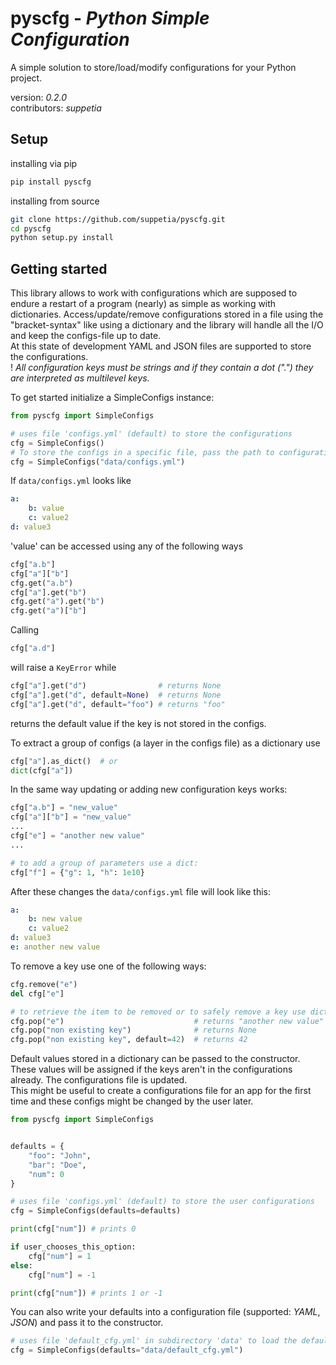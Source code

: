 # pyscfg - _Python Simple Configuration_

A simple solution to store/load/modify configurations for your Python project. 

version: _0.2.0_  
contributors: _suppetia_

## Setup

installing via pip
```bash
pip install pyscfg
```

installing from source
```bash
git clone https://github.com/suppetia/pyscfg.git
cd pyscfg
python setup.py install
```

## Getting started
This library allows to work with configurations which are supposed to endure a restart of a program (nearly) as simple as working with dictionaries.
Access/update/remove configurations stored in a file using the "bracket-syntax" like using a dictionary 
and the library will handle all the I/O and keep the configs-file up to date.  
At this state of development YAML and JSON files are supported to store the configurations.  
! _All configuration keys must be strings 
and if they contain a dot (".") they are interpreted as multilevel keys._

To get started initialize a SimpleConfigs instance:
```python
from pyscfg import SimpleConfigs

# uses file 'configs.yml' (default) to store the configurations
cfg = SimpleConfigs()
# To store the configs in a specific file, pass the path to configuration file.
cfg = SimpleConfigs("data/configs.yml")
```

If `data/configs.yml` looks like
```yaml
a:
    b: value
    c: value2
d: value3
```
'value' can be accessed using any of the following ways
```python
cfg["a.b"]
cfg["a"]["b"]
cfg.get("a.b")
cfg["a"].get("b")
cfg.get("a").get("b")
cfg.get("a")["b"]
```
Calling 
```python
cfg["a.d"]
```
will raise a `KeyError` while
```python
cfg["a"].get("d")                # returns None
cfg["a"].get("d", default=None)  # returns None
cfg["a"].get("d", default="foo") # returns "foo"
```
returns the default value if the key is not stored in the configs.

To extract a group of configs (a layer in the configs file) as a dictionary use
```python
cfg["a"].as_dict()  # or
dict(cfg["a"])
```

In the same way updating or adding new configuration keys works:
```python
cfg["a.b"] = "new_value"
cfg["a"]["b"] = "new_value"
...
cfg["e"] = "another new value"
...

# to add a group of parameters use a dict:
cfg["f"] = {"g": 1, "h": 1e10}
```

After these changes the `data/configs.yml` file will look like this:
```yaml
a:
    b: new value
    c: value2
d: value3
e: another new value
```

To remove a key use one of the following ways:
```python
cfg.remove("e")
del cfg["e"]

# to retrieve the item to be removed or to safely remove a key use dict-like pop-method
cfg.pop("e")                             # returns "another new value"
cfg.pop("non existing key")              # returns None
cfg.pop("non existing key", default=42)  # returns 42
```

Default values stored in a dictionary can be passed to the constructor. These values will be assigned if the keys aren't in the configurations already.
The configurations file is updated.  
This might be useful to create a configurations file for an app for the first time and these configs might be changed by the user later.

```python
from pyscfg import SimpleConfigs


defaults = {
    "foo": "John",
    "bar": "Doe",
    "num": 0
}

# uses file 'configs.yml' (default) to store the user configurations
cfg = SimpleConfigs(defaults=defaults)

print(cfg["num"]) # prints 0

if user_chooses_this_option:
    cfg["num"] = 1
else:
    cfg["num"] = -1

print(cfg["num"]) # prints 1 or -1
```
You can also write your defaults into a configuration file (supported: _YAML_, _JSON_) and pass it to the constructor.
```python
# uses file 'default_cfg.yml' in subdirectory 'data' to load the default configuration values
cfg = SimpleConfigs(defaults="data/default_cfg.yml")
```

